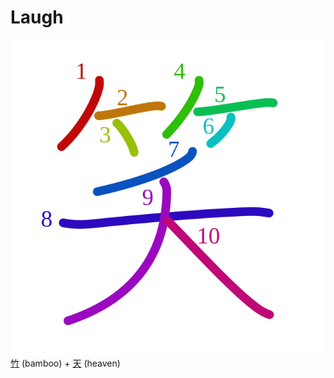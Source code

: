 # Laugh
![7b11](Kanji/kanji-colorize/7b11.svg)
[竹](Kanji/kanji-dict/竹.md) (bamboo) + [天](Kanji/kanji-dict/天.md) (heaven)
